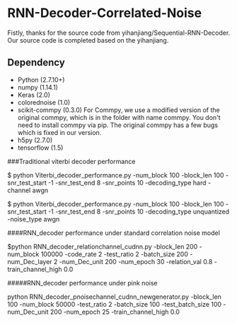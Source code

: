 # RNN-Decoder-Correlated-Noise
Fistly, thanks for the source code from yihanjiang/Sequential-RNN-Decoder. Our source code is completed based on the yihanjiang. 

## Dependency
- Python (2.7.10+)
- numpy (1.14.1)
- Keras (2.0)
- colorednoise (1.0)
- scikit-commpy (0.3.0) For Commpy, we use a modified version of the original commpy, which is in the folder with name commpy. You don't need to install commpy via pip. The original commpy has a few bugs which is fixed in our version.
- h5py (2.7.0)
- tensorflow (1.5)

###Traditional viterbi decoder performance


$ python Viterbi_decoder_performance.py -num_block 100 -block_len 100 -snr_test_start -1 -snr_test_end 8 -snr_points 10 -decoding_type hard -channel awgn

$ python Viterbi_decoder_performance.py -num_block 100 -block_len 100 -snr_test_start -1 -snr_test_end 8 -snr_points 10 -decoding_type unquantized -noise_type awgn

####RNN_decoder performance under standard correlation noise model

$python RNN_decoder_relationchannel_cudnn.py -block_len 200 -num_block 100000 -code_rate 2 -test_ratio 2 -batch_size 200 -num_Dec_layer 2 -num_Dec_unit 200  -num_epoch 30 -relation_val 0.8 -train_channel_high 0.0
    

#####RNN_decoder performance under pink noise

python RNN_decoder_pnoisechannel_cudnn_newgenerator.py -block_len 100 -num_block 50000 -test_ratio 2 -batch_size 100 -test_batch_size 100 -num_Dec_unit 200 -num_epoch 25 -train_channel_high 0.0